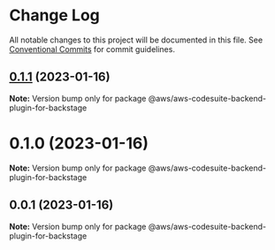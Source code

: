 # Change Log

All notable changes to this project will be documented in this file.
See [Conventional Commits](https://conventionalcommits.org) for commit guidelines.

## [0.1.1](https://github.com/awslabs/aws-codesuite-plugins-for-backstage/compare/v0.1.0...v0.1.1) (2023-01-16)

**Note:** Version bump only for package @aws/aws-codesuite-backend-plugin-for-backstage





# 0.1.0 (2023-01-16)

**Note:** Version bump only for package @aws/aws-codesuite-backend-plugin-for-backstage





## 0.0.1 (2023-01-16)

**Note:** Version bump only for package @aws/aws-codesuite-backend-plugin-for-backstage
